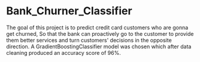 # Bank_Churner_Classifier
The goal of this project is to predict credit card customers who are gonna get churned, So that the bank can proactively go to the customer to provide them better services and turn customers' decisions in the opposite direction. A GradientBoostingClassifier model was chosen which after data cleaning produced an accuracy score of 96%.
